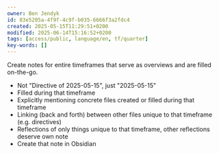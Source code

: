 ```yaml
---
owner: Ben Jendyk
id: 83e5205a-4f9f-4c9f-b035-6666f3a2fdc4
created: 2025-05-15T11:29:51+0200
modified: 2025-06-14T15:16:52+0200
tags: [access/public, language/en, tf/quarter]
key-words: []
---
```


Create notes for entire timeframes that serve as overviews and are filled on-the-go. 

- Not "Directive of 2025-05-15", just "2025-05-15"
- Filled during that timeframe
- Explicitly mentioning concrete files created or filled during that timeframe
- Linking (back and forth) between other files unique to that timeframe (e.g. directives)
- Reflections of only things unique to that timeframe, other reflections deserve own note
- Create that note in Obsidian